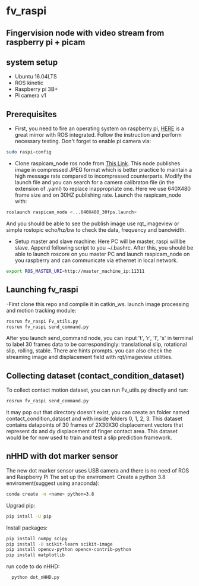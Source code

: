 # fv_raspi
Fingervision node with video stream from raspberry pi + picam
-------------------------
## system setup
- Ubuntu 16.04LTS
- ROS kinetic
- Raspberry pi 3B+
- Pi camera v1

## Prerequisites
- First, you need to fire an operating system on raspberry pi, [HERE](https://downloads.ubiquityrobotics.com/pi.html) is a great mirror with ROS integrated. Follow the instruction and perform necessary testing. Don't forget to enable pi camera via:
```sh
sudo raspi-config
```

- Clone raspicam_node ros node from [This Link](https://github.com/UbiquityRobotics/raspicam_node). This node publishes image in compressed JPEG format which is better practice to maintain a high message rate compared to incompressed counterparts. Modify the launch file and  you can search for a camera calibraton file (in the extension of .yaml) to replace inappropriate one. Here we use 640X480 frame size and on 30HZ publishing rate.
Launch the raspicam_node with:
```sh
roslaunch raspicam_node <...640X480_30fps.launch>
```
And you should be able to see the publish image use rqt_imageview or simple rostopic echo/hz/bw to check the data, frequency and bandwidth.

- Setup master and slave machine: Here PC will be master, raspi will be slave. Append following script to you ~/.bashrc. After this, you should be able to launch roscore on you master PC and launch raspicam_node on you raspberry and can communicate via ethernet in local network.
```sh
export ROS_MASTER_URI=http://master_machine_ip:11311
```
## Launching fv_raspi
-First clone this repo and compile it in catkin_ws. launch image processing and motion tracking module:
```sh
rosrun fv_raspi Fv_utils.py
rosrun fv_raspi send_command.py
```
After you launch send_command node, you can input 't', 'r', 'l', 's' in terminal to label 30 frames data to be correspondingly: translational slip, rotational slip, rolling, stable. There are hints prompts.
you can also check the streaming image and displacement field with rqt/imageview utilities.


## Collecting dataset (contact_condition_dataset)
To collect contact motion dataset, you can run Fv_utils.py directly and run:
  ```sh
  rosrun fv_raspi send_command.py
  ```
  it may pop out that directory doesn't exist, you can create an folder named contact_condition_dataset and with inside     folders 0, 1, 2, 3.
  This dataset contains datapoints of 30 frames of 2X30X30 displacement vectors that represent dx and dy displacement of finger contact area. This dataset would be for now used to train and test a slip prediction framework.
  

## nHHD with dot marker sensor

The new dot marker sensor uses USB camera and there is no need of ROS and Raspberry Pi
The set up the enviroment:
Create a python 3.8 enviroment(suggest using anaconda):
```sh
conda create -n <name> python=3.8
```
Upgrad pip:
```sh
pip intall -U pip
```
Install packages:
```sh
pip install numpy scipy
pip install -U scikit-learn scikit-image
pip install opencv-python opencv-contrib-python
pip install matplotlib
```
run code to do nHHD:
```sh
  python dot_nHHD.py
```




